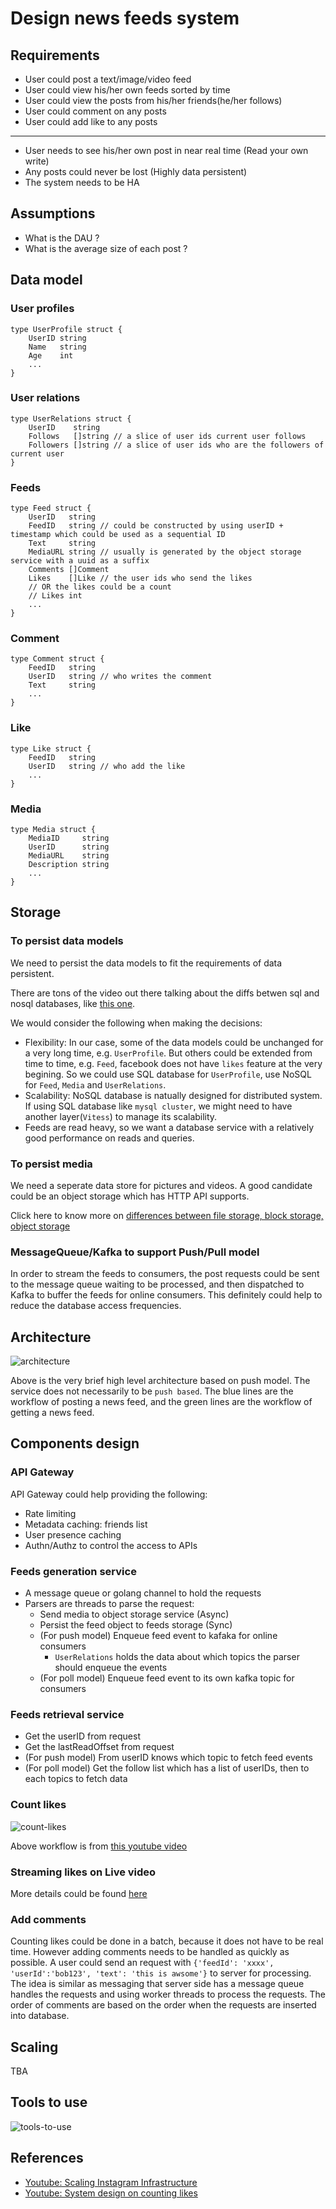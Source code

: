 # Design news feeds system

## Requirements

- User could post a text/image/video feed
- User could view his/her own feeds sorted by time
- User could view the posts from his/her friends(he/her follows)
- User could comment on any posts
- User could add like to any posts

---

- User needs to see his/her own post in near real time (Read your own write)
- Any posts could never be lost (Highly data persistent)
- The system needs to be HA

## Assumptions

- What is the DAU ?
- What is the average size of each post ?

## Data model

### User profiles

``` golang
type UserProfile struct {
    UserID string
    Name   string
    Age    int
    ...
}
```

### User relations

``` golang
type UserRelations struct {
    UserID    string
    Follows   []string // a slice of user ids current user follows
    Followers []string // a slice of user ids who are the followers of current user
}
```

### Feeds

``` golang
type Feed struct {
    UserID   string
    FeedID   string // could be constructed by using userID + timestamp which could be used as a sequential ID
    Text     string
    MediaURL string // usually is generated by the object storage service with a uuid as a suffix
    Comments []Comment
    Likes    []Like // the user ids who send the likes
    // OR the likes could be a count
    // Likes int
    ...
}
```

### Comment

``` golang
type Comment struct {
    FeedID   string 
    UserID   string // who writes the comment
    Text     string
    ...
}
```

### Like

``` golang
type Like struct {
    FeedID   string
    UserID   string // who add the like
    ...
}
```

### Media

``` golang
type Media struct {
    MediaID     string
    UserID      string
    MediaURL    string
    Description string
    ...
}
```

## Storage

### To persist data models

We need to persist the data models to fit the requirements of data persistent.

There are tons of the video out there talking about the diffs betwen sql and nosql databases, like [this one](https://towardsdatascience.com/databases-101-sql-vs-nosql-which-fits-your-data-better-45e744981351).

We would consider the following when making the decisions:

- Flexibility: In our case, some of the data models could be unchanged for a very long time, e.g. `UserProfile`. But others could be extended from time to time, e.g. `Feed`, facebook does not have `likes` feature at the very begining. So we could use SQL database for `UserProfile`, use NoSQL for `Feed`, `Media` and `UserRelations`.
- Scalability: NoSQL database is natually designed for distributed system. If using SQL database like `mysql cluster`, we might need to have another layer(`Vitess`) to manage its scalability.
- Feeds are read heavy, so we want a database service with a relatively good performance on reads and queries.

### To persist media

We need a seperate data store for pictures and videos. A good candidate could be an object storage which has HTTP API supports.

Click here to know more on [differences between file storage, block storage, object storage](https://daniel-guo.gitbook.io/notebook/miscellaneous/file-nas-vs-block-san-vs-object-storage)

### MessageQueue/Kafka to support Push/Pull model

In order to stream the feeds to consumers, the post requests could be sent to the message queue waiting to be processed, and then dispatched to Kafka to buffer the feeds for online consumers. This definitely could help to reduce the database access frequencies.

## Architecture

![architecture](resources/architecture.png)

Above is the very brief high level architecture based on push model. The service does not necessarily to be `push based`. The blue lines are the workflow of posting a news feed, and the green lines are the workflow of getting a news feed.

## Components design

### API Gateway

API Gateway could help providing the following:

- Rate limiting
- Metadata caching: friends list
- User presence caching
- Authn/Authz to control the access to APIs

### Feeds generation service

- A message queue or golang channel to hold the requests
- Parsers are threads to parse the request:
  - Send media to object storage service (Async)
  - Persist the feed object to feeds storage (Sync)
  - (For push model) Enqueue feed event to kafaka for online consumers
    - `UserRelations` holds the data about which topics the parser should enqueue the events
  - (For poll model) Enqueue feed event to its own kafka topic for consumers

### Feeds retrieval service

- Get the userID from request
- Get the lastReadOffset from request
- (For push model) From userID knows which topic to fetch feed events
- (For poll model) Get the follow list which has a list of userIDs, then to each topics to fetch data

### Count likes

![count-likes](./resources/count-likes.png)

Above workflow is from [this youtube video](https://www.youtube.com/watch?v=bUHFg8CZFws&ab_channel=SystemDesignInterview)

### Streaming likes on Live video

More details could be found [here](../real-time-interactions-on-live-video/readme.md)

### Add comments

Counting likes could be done in a batch, because it does not have to be real time. However adding comments needs to be handled as quickly as possible.
A user could send an request with `{'feedId': 'xxxx', 'userId':'bob123', 'text': 'this is awsome'}` to server for processing. The idea is similar as messaging that server side has a message queue handles the requests and using worker threads to process the requests. The order of comments are based on the order when the requests are inserted into database.

## Scaling

TBA

## Tools to use

![tools-to-use](./resources/tools-to-use.png)

## References

- [Youtube: Scaling Instagram Infrastructure](https://www.youtube.com/watch?v=hnpzNAPiC0E&t=12s&ab_channel=InfoQ)
- [Youtube: System design on counting likes](https://www.youtube.com/watch?v=bUHFg8CZFws&ab_channel=SystemDesignInterview)